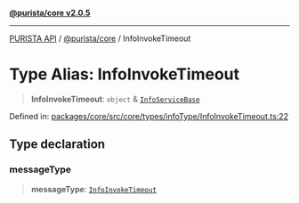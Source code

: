 [**@purista/core v2.0.5**](../README.md)

***

[PURISTA API](../../../packages.md) / [@purista/core](../README.md) / InfoInvokeTimeout

# Type Alias: InfoInvokeTimeout

> **InfoInvokeTimeout**: `object` & [`InfoServiceBase`](InfoServiceBase.md)

Defined in: [packages/core/src/core/types/infoType/InfoInvokeTimeout.ts:22](https://github.com/puristajs/purista/blob/master/packages/core/src/core/types/infoType/InfoInvokeTimeout.ts#L22)

## Type declaration

### messageType

> **messageType**: [`InfoInvokeTimeout`](../enumerations/EBMessageType.md#infoinvoketimeout)
